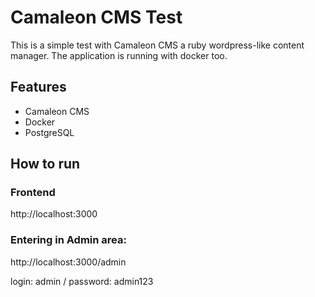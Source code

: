 # Camaleon CMS Test

This is a simple test with Camaleon CMS a ruby wordpress-like content manager. The application is running with docker too.

## Features

- Camaleon CMS
- Docker
- PostgreSQL

## How to run

### Frontend

http://localhost:3000

### Entering in Admin area:

http://localhost:3000/admin

login: admin / password: admin123
